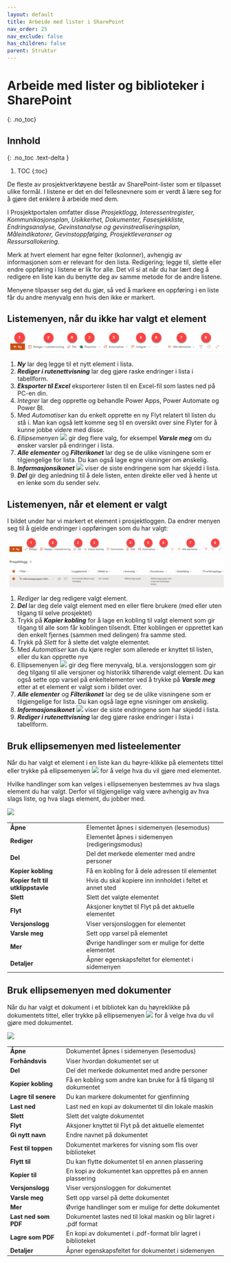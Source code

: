 ```yaml
---
layout: default
title: Arbeide med lister i SharePoint
nav_order: 25
nav_exclude: false
has_children: false
parent: Struktur
---
```


# Arbeide med lister og biblioteker i SharePoint
{: .no_toc}

## Innhold
{: .no_toc .text-delta }

1. TOC
{:toc}

De fleste av prosjektverktøyene består av SharePoint-lister som er tilpasset ulike formål. I listene er det en del fellesnevnere som er verdt å lære seg for å gjøre det enklere å arbeide med dem.

I Prosjektportalen omfatter disse *Prosjektlogg, Interessentregister, Kommunikasjonsplan, Usikkerhet, Dokumenter, Fasesjekkliste, Endringsanalyse, Gevinstanalyse og gevinstrealiseringsplan, Måleindikatorer, Gevinstoppfølging, Prosjektleveranser og Ressursallokering.*

Merk at hvert element har egne felter (kolonner), avhengig av
informasjonen som er relevant for den lista. Redigering; legge til, slette eller endre oppføring i listene er lik for alle. Det vil si at når du har lært deg å redigere en liste kan du benytte deg av samme metode for de andre listene.

Menyene tilpasser seg det du gjør, så ved å markere en oppføring i en liste får du andre menyvalg enn hvis den ikke er markert.

## Listemenyen, når du ikke har valgt et element

![](./media/ListeMeny.png)

1.  ***Ny*** lar deg legge til et nytt element i lista.
2.  ***Rediger i rutenettvisning*** lar deg gjøre raske endringer i lista i tabellform.
3.  ***Eksporter til Excel*** eksporterer listen til en Excel-fil som lastes ned på PC-en din.
4.  *Integrer* lar deg opprette og behandle Power Apps, Power Automate og Power BI.
5.  Med *Automatiser* kan du enkelt opprette en ny Flyt relatert til listen du stå i. Man kan også lett komme seg til en oversikt over sine Flyter for å kunne jobbe videre med disse.
6.  *Ellipsemenyen* ![](./media/image7.png) gir deg flere valg, for eksempel
    ***Varsle meg*** om du ønsker varsler på endringer i lista.
7.  ***Alle elementer*** og ***Filterikonet*** lar deg se de ulike visningene som er tilgjengelige for lista. Du kan også lage egne visninger om ønskelig.
8.  ***Informasjonsikonet*** ![](./media/image8.png) viser de siste endringene som har skjedd i lista.
9.  ***Del*** gir deg anledning til å dele listen, enten direkte eller ved å hente ut en lenke som du sender selv.

## Listemenyen, når et element er valgt

I bildet under har vi markert et element i prosjektloggen. Da endrer menyen seg til å gjelde endringer i oppføringen som du har valgt:

![](./media/ListeMenyValgt.png)

1.  *Rediger* lar deg redigere valgt element.
2.  ***Del*** lar deg dele valgt element med en eller flere brukere (med eller uten tilgang til selve prosjektet)
3.  Trykk på ***Kopier kobling*** for å lage en kobling til valgt
    element som gir tilgang til alle som får koblingen tilsendt. Etter koblingen er opprettet kan den enkelt fjernes (sammen med delingen) fra samme sted.
4.  Trykk på *Slett* for å slette det valgte elementet.
5.  Med *Automatiser* kan du kjøre regler som allerede er knyttet til listen, eller du kan opprette nye
6.  Ellipsemenyen ![](./media/image7.png) gir deg flere menyvalg, bl.a.
    versjonsloggen som gir deg tilgang til alle versjoner og historikk tilhørende valgt element. Du kan også sette opp varsel på enkeltelementer ved å trykke på ***Varsle meg*** etter at et element er valgt som i bildet over.
7.  ***Alle elementer*** og ***Filterikonet*** lar deg se de ulike visningene som er tilgjengelige for lista. Du kan også lage egne visninger om ønskelig.
8.  ***Informasjonsikonet*** ![](./media/image8.png) viser de siste endringene som har skjedd i lista.
9.  ***Rediger i rutenettvisning*** lar deg gjøre raske endringer i lista i tabellform.

## Bruk ellipsemenyen med listeelementer

Når du har valgt et element i en liste kan du høyre-klikke på elementets tittel eller trykke på ellipsemenyen ![](./media/image7.png) for å velge hva du vil gjøre med elementet.

Hvilke handlinger som kan velges i ellipsemenyen bestemmes av hva slags element du har valgt. Derfor vil tilgjengelige valg være avhengig av hva slags liste, og hva slags element, du jobber med.

![](./media/image12.png)

|                                   |                                                           | 
| --------------------------------- | --------------------------------------------------------- | 
| **Åpne**                          | Elementet åpnes i sidemenyen (lesemodus)                  | 
| **Rediger**                       | Elementet åpnes i sidemenyen (redigeringsmodus)           | 
| **Del**                           | Del det merkede elementer med andre personer              | 
| **Kopier kobling**                | Få en kobling for å dele adressen til elementet           | 
| **Kopier felt til utklippstavle** | Hvis du skal kopiere inn innholdet i feltet et annet sted | 
| **Slett**                         | Slett det valgte elementet                                | 
| **Flyt**                          | Aksjoner knyttet til Flyt på det aktuelle elementet       | 
| **Versjonslogg**                  | Viser versjonsloggen for elementet                        | 
| **Varsle meg**                    | Sett opp varsel på elementet                              | 
| **Mer**                           | Øvrige handlinger som er mulige for dette elementet       | 
| **Detaljer**                      | Åpner egenskapsfeltet for elementet i sidemenyen          | 

## Bruk ellipsemenyen med dokumenter

Når du har valgt et dokument i et bibliotek kan du høyreklikke på
dokumentets tittel, eller trykke på ellipsemenyen
![](./media/image7.png) for å velge hva du vil gjøre med
dokumentet.

![](./media/image13.png)

|                          |                                                                     | 
| ------------------------ | ------------------------------------------------------------------- | 
| **Åpne**                 | Dokumentet åpnes i sidemenyen (lesemodus)                           |
| **Forhåndsvis**          | Viser hvordan dokumentet ser ut                                     |                          
| **Del**                  | Del det merkede dokumentet med andre personer                       |                          
| **Kopier kobling**       | Få en kobling som andre kan bruke for å få tilgang til dokumentet   |                          
| **Lagre til senere**     | Du kan markere dokumentet for gjenfinning                           |                          
| **Last ned**             | Last ned en kopi av dokumentet til din lokale maskin                |                          
| **Slett**                | Slett det valgte dokumentet                                         |                          
| **Flyt**                 | Aksjoner knyttet til Flyt på det aktuelle elementet                 |                          
| **Gi nytt navn**         | Endre navnet på dokumentet                                          |                          
| **Fest til toppen**      | Dokumentet markeres for visning som flis over biblioteket           |                          
| **Flytt til**            | Du kan flytte dokumentet til en annen plassering                    |                          
| **Kopier til**           | En kopi av dokumentet kan opprettes på en annen plassering          |                          
| **Versjonslogg**         | Viser versjonsloggen for dokumentet                                 |                          
| **Varsle meg**           | Sett opp varsel på dette dokumentet                                 |                          
| **Mer**                  | Øvrige handlinger som er mulige for dette dokumentet                |                          
| **Last ned som** **PDF** | Dokumentet lastes ned til lokal maskin og blir lagret i .pdf format |                          
| **Lagre som** **PDF**    | En kopi av dokumentet i .pdf-format blir lagret i biblioteket       |                          
| **Detaljer**             | Åpner egenskapsfeltet for dokumentet i sidemenyen                   |    
